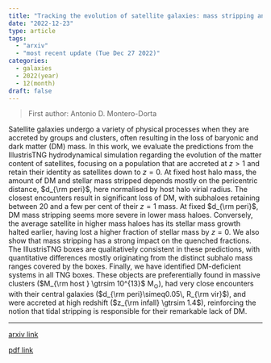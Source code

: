 ```yaml
---
title: "Tracking the evolution of satellite galaxies: mass stripping and dark-matter deficient galaxies"
date: "2022-12-23"
type: article
tags:
  - "arxiv"
  - "most recent update (Tue Dec 27 2022)"
categories:
  - galaxies
  - 2022(year)
  - 12(month)
draft: false
---
```


> First author: Antonio D. Montero-Dorta

 Satellite galaxies undergo a variety of physical processes when they are
accreted by groups and clusters, often resulting in the loss of baryonic and
dark matter (DM) mass. In this work, we evaluate the predictions from the
IllustrisTNG hydrodynamical simulation regarding the evolution of the matter
content of satellites, focusing on a population that are accreted at $z>1$ and
retain their identity as satellites down to $z=0$. At fixed host halo mass, the
amount of DM and stellar mass stripped depends mostly on the pericentric
distance, $d_{\rm peri}$, here normalised by host halo virial radius. The
closest encounters result in significant loss of DM, with subhaloes retaining
between 20 and a few per cent of their $z=1$ mass. At fixed $d_{\rm peri}$, DM
mass stripping seems more severe in lower mass haloes. Conversely, the average
satellite in higher mass haloes has its stellar mass growth halted earlier,
having lost a higher fraction of stellar mass by $z=0$. We also show that mass
stripping has a strong impact on the quenched fractions. The IllustrisTNG boxes
are qualitatively consistent in these predictions, with quantitative
differences mostly originating from the distinct subhalo mass ranges covered by
the boxes. Finally, we have identified DM-deficient systems in all TNG boxes.
These objects are preferentially found in massive clusters ($M_{\rm host }
\gtrsim 10^{13}$ M$_\odot$), had very close encounters with their central
galaxies ($d_{\rm peri}\simeq0.05\, R_{\rm vir}$), and were accreted at high
redshift ($z_{\rm infall} \gtrsim 1.4$), reinforcing the notion that tidal
stripping is responsible for their remarkable lack of DM.

---
[arxiv link](http://arxiv.org/abs/2212.12090v1)

[pdf link](http://arxiv.org/pdf/2212.12090v1)